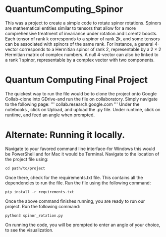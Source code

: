 # QuantumComputing_Spinor


This was a project to create a simple code to rotate spinor rotations. Spinors are mathematical entities similar to tensors that allow for a more comprehensive treatment of invariance under rotation and Lorentz boosts. Each tensor of rank k corresponds to a spinor of rank 2k, and some tensors can be associated with spinors of the same rank. For instance, a general 4-vector corresponds to a Hermitian spinor of rank 2, representable by a 2 × 2 Hermitian matrix of complex numbers. A null 4-vector can also be linked to a rank 1 spinor, representable by a complex vector with two components.

# Quantum Computing Final Project
The quickest way to run the file would be to clone the project onto Google Collab-clone into GDrive-and run the file on collaboratory. Simply navigate to the following page:
'''
collab.research.google.com
'''
Under the notebooks , click on Upload, and upload the .py file. Under runtime, click on runtime, and feed an angle when prompted.

# Alternate: Running it locally.
Navigate to your favored command line interface-for Windows this would be
PowerShell and for Mac it would be Terminal. Navigate to the location of the project file using:
```
cd path/to/project
```
Once there, check for the requirements.txt file. This contains all the dependencies to run the file. Run the file using the following command:

```
pip install -r requirements.txt
```

Once the above command finishes running, you are ready to run our project. Run the following command:
```
python3 spinor_rotation.py
```
On running the code, you will be prompted to enter an angle of your choice, to see the visualization.
